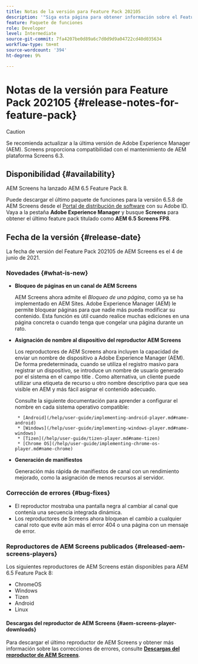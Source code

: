 ```yaml
---
title: Notas de la versión para Feature Pack 202105
description: '"Siga esta página para obtener información sobre el Feature Pack 202105 de AEM Screens publicado el 4 de junio de 2021".'
feature: Paquete de funciones
role: Developer
level: Intermediate
source-git-commit: 7fa4207be0d89a6c7d0d9d9a04722cd40d035634
workflow-type: tm+mt
source-wordcount: '394'
ht-degree: 9%

---
```


# Notas de la versión para Feature Pack 202105 {#release-notes-for-feature-pack}

>[!CAUTION]
>Se recomienda actualizar a la última versión de Adobe Experience Manager (AEM). Screens proporciona compatibilidad con el mantenimiento de AEM plataforma Screens 6.3.

## Disponibilidad {#availability}

AEM Screens ha lanzado AEM 6.5 Feature Pack 8.

Puede descargar el último paquete de funciones para la versión 6.5.8 de AEM Screens desde el [Portal de distribución de software](https://experience.adobe.com/#/downloads/content/software-distribution/en/aem.html) con su Adobe ID. Vaya a la pestaña **Adobe Experience Manager** y busque **Screens** para obtener el último feature pack titulado como **AEM 6.5 Screens FP8**.

## Fecha de la versión {#release-date}

La fecha de versión del Feature Pack 202105 de AEM Screens es el 4 de junio de 2021.

### Novedades {#what-is-new}

* **Bloqueo de páginas en un canal de AEM Screens**

   AEM Screens ahora admite el *Bloqueo de una página*, como ya se ha implementado en AEM Sites. Adobe Experience Manager (AEM) le permite bloquear páginas para que nadie más pueda modificar su contenido. Esta función es útil cuando realice muchas ediciones en una página concreta o cuando tenga que congelar una página durante un rato.

* **Asignación de nombre al dispositivo del reproductor AEM Screens**

   Los reproductores de AEM Screens ahora incluyen la capacidad de enviar un nombre de dispositivo a Adobe Experience Manager (AEM).
De forma predeterminada, cuando se utiliza el registro masivo para registrar un dispositivo, se introduce un nombre de usuario generado por el sistema en el campo title . Como alternativa, un cliente puede utilizar una etiqueta de recurso u otro nombre descriptivo para que sea visible en AEM y más fácil asignar el contenido adecuado.

   Consulte la siguiente documentación para aprender a configurar el nombre en cada sistema operativo compatible:

       * [Android](/help/user-guide/implementing-android-player.md#name-android)
       * [Windows](/help/user-guide/implementing-windows-player.md#name-windows)
       * [Tizen](/help/user-guide/tizen-player.md#name-tizen)
       * [Chrome OS](/help/user-guide/implementing-chrome-os-player.md#name-chrome)
   
* **Generación de manifiestos**

   Generación más rápida de manifiestos de canal con un rendimiento mejorado, como la asignación de menos recursos al servidor.

### Corrección de errores {#bug-fixes}

* El reproductor mostraba una pantalla negra al cambiar al canal que contenía una secuencia integrada dinámica.
* Los reproductores de Screens ahora bloquean el cambio a cualquier canal roto que evite aún más el error 404 o una página con un mensaje de error.

### Reproductores de AEM Screens publicados {#released-aem-screens-players}

Los siguientes reproductores de AEM Screens están disponibles para AEM 6.5 Feature Pack 8:

* ChromeOS
* Windows
* Tizen
* Android
* Linux

#### Descargas del reproductor de AEM Screens {#aem-screens-player-downloads}

Para descargar el último reproductor de AEM Screens y obtener más información sobre las correcciones de errores, consulte **[Descargas del reproductor de AEM Screens](https://download.macromedia.com/screens/index.html)**.
